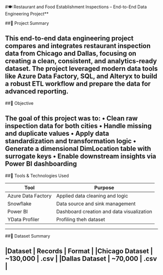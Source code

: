 #🍽️ Restaurant and Food Establishment Inspections – End-to-End Data Engineering Project**

##📝 Project Summary

This end-to-end data engineering project compares and integrates restaurant inspection data from Chicago and Dallas, focusing on creating a clean, consistent, and analytics-ready dataset. The project leveraged modern data tools like Azure Data Factory, SQL, and Alteryx to build a robust ETL workflow and prepare the data for advanced reporting.
---
##🎯 Objective

The goal of this project was to:
	•	Clean raw inspection data for both cities
	•	Handle missing and duplicate values
	•	Apply data standardization and transformation logic
	•	Generate a dimensional DimLocation table with surrogate keys
	•	Enable downstream insights via Power BI dashboarding
-----
##🧰 Tools & Technologies Used

| Tool               | Purpose                                   | 
|--------------------|-------------------------------------------|
| Azure Data Factory | Applied data cleaning and logic           |
| Snowflake          | Data source and sink management           |
| Power BI           | Dashboard creation and data visualization |
| YData Profiler     | Profiling theh dataset                    |

----
##📂 Dataset Summary

|Dataset          | Records      | Format | 
|Chicago Dataset  | ~130,000     | .csv   |
|Dallas Dataset   | ~70,000      | .csv   |
----










